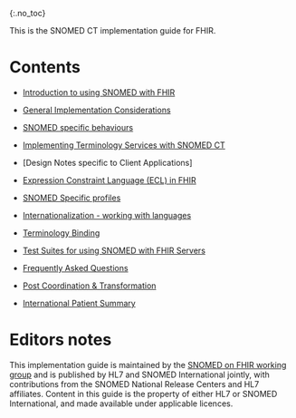 {:.no_toc}

This is the SNOMED CT implementation guide for FHIR. 

# Contents

* [Introduction to using SNOMED with FHIR](introduction.html)

* [General Implementation Considerations](general_imp_consider.html)

* [SNOMED specific behaviours](sct_specific_behaviours.html)

* [Implementing Terminology Services with SNOMED CT](ts_with_sct.html)

* [Design Notes specific to Client Applications]

* [Expression Constraint Language (ECL) in FHIR](ecl.html)

* [SNOMED Specific profiles](profiles.html) 

* [Internationalization - working with languages](languages.html)

* [Terminology Binding](terminology_binding.html)

* [Test Suites for using SNOMED with FHIR Servers](test_suites.html)

* [Frequently Asked Questions](faq.html)

* [Post Coordination & Transformation](postcoordination.html)

* [International Patient Summary](IPS.html)



# Editors notes
This implementation guide is maintained by the [SNOMED on FHIR working group](https://confluence.ihtsdotools.org/display/FHIR/SNOMED+on+FHIR) and is published by HL7 and SNOMED International jointly, with contributions 
from the SNOMED National Release Centers and HL7 affiliates. Content in this guide is the property of either 
HL7 or SNOMED International, and made available under applicable licences. 
